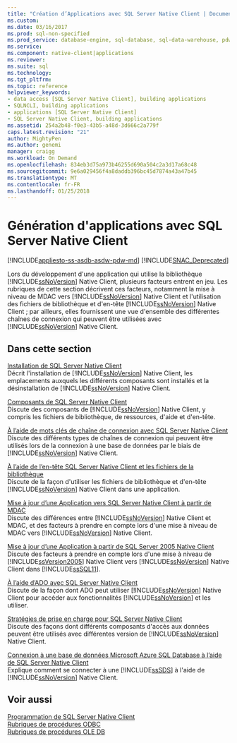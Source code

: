 ```yaml
---
title: "Création d’Applications avec SQL Server Native Client | Documents Microsoft"
ms.custom: 
ms.date: 03/16/2017
ms.prod: sql-non-specified
ms.prod_service: database-engine, sql-database, sql-data-warehouse, pdw
ms.service: 
ms.component: native-client|applications
ms.reviewer: 
ms.suite: sql
ms.technology: 
ms.tgt_pltfrm: 
ms.topic: reference
helpviewer_keywords:
- data access [SQL Server Native Client], building applications
- SQLNCLI, building applications
- applications [SQL Server Native Client]
- SQL Server Native Client, building applications
ms.assetid: 254a2b48-f0e3-43b5-a48d-3d666c2a779f
caps.latest.revision: "21"
author: MightyPen
ms.author: genemi
manager: craigg
ms.workload: On Demand
ms.openlocfilehash: 834eb3d75a973b46255d690a504c2a3d17a68c48
ms.sourcegitcommit: 9e6a029456f4a8daddb396bc45d7874a43a47b45
ms.translationtype: MT
ms.contentlocale: fr-FR
ms.lasthandoff: 01/25/2018
---
```

# <a name="building-applications-with-sql-server-native-client"></a>Génération d'applications avec SQL Server Native Client
[!INCLUDE[appliesto-ss-asdb-asdw-pdw-md](../../../includes/appliesto-ss-asdb-asdw-pdw-md.md)]
[!INCLUDE[SNAC_Deprecated](../../../includes/snac-deprecated.md)]

  Lors du développement d'une application qui utilise la bibliothèque [!INCLUDE[ssNoVersion](../../../includes/ssnoversion-md.md)] Native Client, plusieurs facteurs entrent en jeu. Les rubriques de cette section décrivent ces facteurs, notamment la mise à niveau de MDAC vers [!INCLUDE[ssNoVersion](../../../includes/ssnoversion-md.md)] Native Client et l'utilisation des fichiers de bibliothèque et d'en-tête [!INCLUDE[ssNoVersion](../../../includes/ssnoversion-md.md)] Native Client ; par ailleurs, elles fournissent une vue d'ensemble des différentes chaînes de connexion qui peuvent être utilisées avec [!INCLUDE[ssNoVersion](../../../includes/ssnoversion-md.md)] Native Client.  
  
## <a name="in-this-section"></a>Dans cette section  
 [Installation de SQL Server Native Client](../../../relational-databases/native-client/applications/installing-sql-server-native-client.md)  
 Décrit l'installation de [!INCLUDE[ssNoVersion](../../../includes/ssnoversion-md.md)] Native Client, les emplacements auxquels les différents composants sont installés et la désinstallation de [!INCLUDE[ssNoVersion](../../../includes/ssnoversion-md.md)] Native Client.  
  
 [Composants de SQL Server Native Client](../../../relational-databases/native-client/applications/components-of-sql-server-native-client.md)  
 Discute des composants de [!INCLUDE[ssNoVersion](../../../includes/ssnoversion-md.md)] Native Client, y compris les fichiers de bibliothèque, de ressources, d'aide et d'en-tête.  
  
 [À l’aide de mots clés de chaîne de connexion avec SQL Server Native Client](../../../relational-databases/native-client/applications/using-connection-string-keywords-with-sql-server-native-client.md)  
 Discute des différents types de chaînes de connexion qui peuvent être utilisés lors de la connexion à une base de données par le biais de [!INCLUDE[ssNoVersion](../../../includes/ssnoversion-md.md)] Native Client.  
  
 [À l’aide de l’en-tête SQL Server Native Client et les fichiers de la bibliothèque](../../../relational-databases/native-client/applications/using-the-sql-server-native-client-header-and-library-files.md)  
 Discute de la façon d'utiliser les fichiers de bibliothèque et d'en-tête [!INCLUDE[ssNoVersion](../../../includes/ssnoversion-md.md)] Native Client dans une application.  
  
 [Mise à jour d’une Application vers SQL Server Native Client à partir de MDAC](../../../relational-databases/native-client/applications/updating-an-application-to-sql-server-native-client-from-mdac.md)  
 Discute des différences entre [!INCLUDE[ssNoVersion](../../../includes/ssnoversion-md.md)] Native Client et MDAC, et des facteurs à prendre en compte lors d'une mise à niveau de MDAC vers [!INCLUDE[ssNoVersion](../../../includes/ssnoversion-md.md)] Native Client.  
  
 [Mise à jour d’une Application à partir de SQL Server 2005 Native Client](../../../relational-databases/native-client/applications/updating-an-application-from-sql-server-2005-native-client.md)  
 Discute des facteurs à prendre en compte lors d'une mise à niveau de [!INCLUDE[ssVersion2005](../../../includes/ssversion2005-md.md)] Native Client vers [!INCLUDE[ssNoVersion](../../../includes/ssnoversion-md.md)] Native Client dans [!INCLUDE[ssSQL11](../../../includes/sssql11-md.md)].  
  
 [À l’aide d’ADO avec SQL Server Native Client](../../../relational-databases/native-client/applications/using-ado-with-sql-server-native-client.md)  
 Discute de la façon dont ADO peut utiliser [!INCLUDE[ssNoVersion](../../../includes/ssnoversion-md.md)] Native Client pour accéder aux fonctionnalités [!INCLUDE[ssNoVersion](../../../includes/ssnoversion-md.md)] et les utiliser.  
  
 [Stratégies de prise en charge pour SQL Server Native Client](../../../relational-databases/native-client/applications/support-policies-for-sql-server-native-client.md)  
 Discute des façons dont différents composants d'accès aux données peuvent être utilisés avec différentes version de [!INCLUDE[ssNoVersion](../../../includes/ssnoversion-md.md)] Native Client.  
  
 [Connexion à une base de données Microsoft Azure SQL Database à l’aide de SQL Server Native Client](../../../relational-databases/native-client/applications/connecting-to-a-windows-azure-sql-database-using-sql-server-native-client.md)  
 Explique comment se connecter à une [!INCLUDE[ssSDS](../../../includes/sssds-md.md)] à l'aide de [!INCLUDE[ssNoVersion](../../../includes/ssnoversion-md.md)] Native Client.  
  
## <a name="see-also"></a>Voir aussi  
 [Programmation de SQL Server Native Client](../../../relational-databases/native-client/sql-server-native-client-programming.md)   
 [Rubriques de procédures ODBC](../../../relational-databases/native-client-odbc-how-to/odbc-how-to-topics.md)   
 [Rubriques de procédures OLE DB](../../../relational-databases/native-client-ole-db-how-to/ole-db-how-to-topics.md)  
  
  
